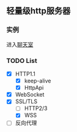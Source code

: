 ## 轻量级http服务器

### 实例
进入[聊天室](https://akron.asia/)
### TODO List

- [x] HTTP1.1
  - [x] keep-alive
  - [x] HttpApi
- [x] WebSocket
- [x] SSL/TLS
  - [ ] HTTP2/3
  - [x] WSS
- [ ] 反向代理
<!--
**Alrusix/alrusix** is a ✨ _special_ ✨ repository because its `README.md` (this file) appears on your GitHub profile.

Here are some ideas to get you started:

- 🔭 I’m currently working on ...
- 🌱 I’m currently learning ...
- 👯 I’m looking to collaborate on ...
- 🤔 I’m looking for help with ...
- 💬 Ask me about ...
- 📫 How to reach me: ...
- 😄 Pronouns: ...
- ⚡ Fun fact: ...
-->

